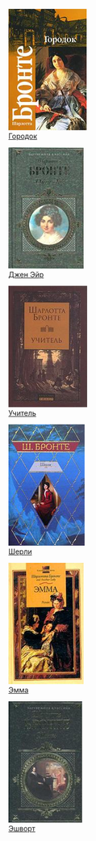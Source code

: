 ![](Городок.jpg)  
[Городок](Городок.md)

![](Джен%20Эйр.jpg)  
[Джен Эйр](Джен%20Эйр.md)

![](Учитель.jpg)  
[Учитель](Учитель.md)

![](Шерли.jpg)  
[Шерли](Шерли.md)

![](Эмма.jpg)  
[Эмма](Эмма.md)

![](Эшворт.jpg)  
[Эшворт](Эшворт.md)
